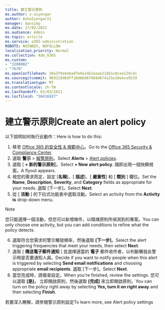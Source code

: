 ```yaml
---
title: 建立警示原則
ms.author: v-aiyengar
author: AshaIyengar21
manager: dansimp
ms.date: 17/02/2021
ms.audience: Admin
ms.topic: article
ms.service: o365-administration
ROBOTS: NOINDEX, NOFOLLOW
localization_priority: Normal
ms.collection: Adm_O365
ms.custom:
- "3200002"
- "7670"
ms.openlocfilehash: 20a379a4e6ad7e9a14b1eaae21db1c8cee129cdc
ms.sourcegitcommit: 969219d6dff18d86d679d4d8741d1e39e4ce9539
ms.translationtype: MT
ms.contentlocale: zh-TW
ms.lasthandoff: 03/03/2021
ms.locfileid: "50416927"
---
```

# <a name="create-an-alert-policy"></a><span data-ttu-id="ecbe7-102">建立警示原則</span><span class="sxs-lookup"><span data-stu-id="ecbe7-102">Create an alert policy</span></span>

<span data-ttu-id="ecbe7-103">以下說明如何執行此動作：</span><span class="sxs-lookup"><span data-stu-id="ecbe7-103">Here is how to do this:</span></span>

1. <span data-ttu-id="ecbe7-104">移至 [Office 365 的安全性 & 規範中心](https://go.microsoft.com/fwlink/p/?linkid=2077143)。</span><span class="sxs-lookup"><span data-stu-id="ecbe7-104">Go to the [Office 365 Security & Compliance Center](https://go.microsoft.com/fwlink/p/?linkid=2077143).</span></span>
1. <span data-ttu-id="ecbe7-105">選取 **警示**  >  [報警原則](https://go.microsoft.com/fwlink/?linkid=2103208)。</span><span class="sxs-lookup"><span data-stu-id="ecbe7-105">Select **Alerts** > [Alert policies](https://go.microsoft.com/fwlink/?linkid=2103208).</span></span>
1. <span data-ttu-id="ecbe7-106">選取 [ **+ 新的警示原則**]。</span><span class="sxs-lookup"><span data-stu-id="ecbe7-106">Select **+ New alert policy**.</span></span> <span data-ttu-id="ecbe7-107">隨即出現一個快顯視窗。</span><span class="sxs-lookup"><span data-stu-id="ecbe7-107">A flyout appears.</span></span>
1. <span data-ttu-id="ecbe7-108">視您的需求而定，設定 [**名稱**]、[ **描述**]、[ **嚴重性**] 和 [ **類別** ] 欄位。</span><span class="sxs-lookup"><span data-stu-id="ecbe7-108">Set the **Name**, **Description**, **Severity**, and **Category** fields as appropriate for your needs.</span></span> <span data-ttu-id="ecbe7-109">選取 [下一步]。</span><span class="sxs-lookup"><span data-stu-id="ecbe7-109">Select **Next**.</span></span>
1. <span data-ttu-id="ecbe7-110">從 [ **活動** ] 的下拉式功能表中選取活動。</span><span class="sxs-lookup"><span data-stu-id="ecbe7-110">Select an activity from the **Activity is** drop-down menu.</span></span>
> [!NOTE]
>  <span data-ttu-id="ecbe7-111">您只能選擇一個活動，但您可以新增條件，以精煉原則所偵測到的專案。</span><span class="sxs-lookup"><span data-stu-id="ecbe7-111">You can only choose one activity, but you can add conditions to refine what the policy detects.</span></span>
6. <span data-ttu-id="ecbe7-112">選取符合您需求的警示觸發頻率，然後選取 **[下一步]**。</span><span class="sxs-lookup"><span data-stu-id="ecbe7-112">Select the alert triggering frequencies that meet your needs, then select **Next**.</span></span>
7. <span data-ttu-id="ecbe7-113">選取 [ **傳送電子郵件通知** ] 並選擇適當的 **電子** 郵件收件者，以判斷觸發此警示時是否要通知人員。</span><span class="sxs-lookup"><span data-stu-id="ecbe7-113">Decide if you want to notify people when this alert is triggered by selecting **Send email notifications** and choosing appropriate **email recipients**.</span></span> <span data-ttu-id="ecbe7-114">選取 [下一步]。</span><span class="sxs-lookup"><span data-stu-id="ecbe7-114">Select **Next**.</span></span>
8. <span data-ttu-id="ecbe7-115">當您完成時，請複查設定。</span><span class="sxs-lookup"><span data-stu-id="ecbe7-115">When you're finished, review the settings.</span></span> <span data-ttu-id="ecbe7-116">您可以選取 **[是]，** 立即開啟原則，然後選取 **[完成]** 來立即開啟原則。</span><span class="sxs-lookup"><span data-stu-id="ecbe7-116">You can turn on the policy right away by selecting **Yes, turn it on right away** and then selecting **Finish**.</span></span>

<span data-ttu-id="ecbe7-117">若要深入瞭解，請參閱警示原則設定</span><span class="sxs-lookup"><span data-stu-id="ecbe7-117">To learn more, see Alert policy settings</span></span>

